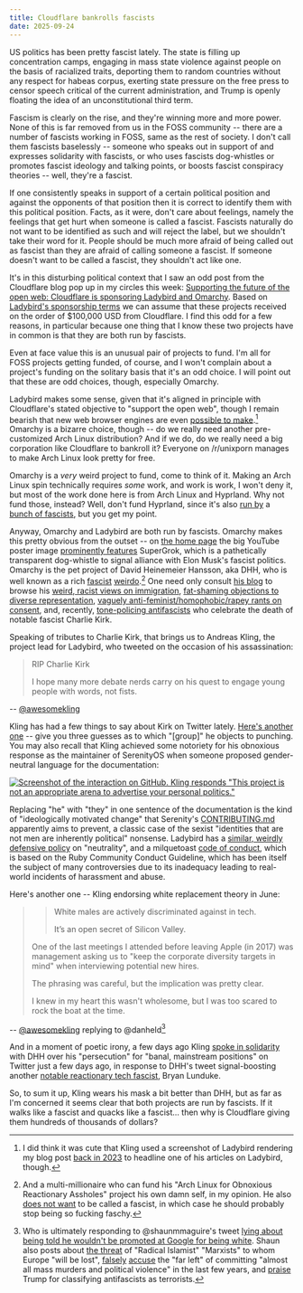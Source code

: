 ```yaml
---
title: Cloudflare bankrolls fascists
date: 2025-09-24
---
```


US politics has been pretty fascist lately. The state is filling up
concentration camps, engaging in mass state violence against people on the basis
of racialized traits, deporting them to random countries without any respect for
habeas corpus, exerting state pressure on the free press to censor speech
critical of the current administration, and Trump is openly floating the idea of
an unconstitutional third term.

Fascism is clearly on the rise, and they're winning more and more power.
None of this is far removed from us in the FOSS community -- there are a number
of fascists working in FOSS, same as the rest of society. I don't call them
fascists baselessly -- someone who speaks out in support of and expresses
solidarity with fascists, or who uses fascists dog-whistles or promotes fascist
ideology and talking points, or boosts fascist conspiracy theories -- well,
they're a fascist.

If one consistently speaks in support of a certain political position and
against the opponents of that position then it is correct to identify them with
this political position. Facts, as it were, don't care about feelings, namely
the feelings that get hurt when someone is called a fascist. Fascists naturally
do not want to be identified as such and will reject the label, but we shouldn't
take their word for it. People should be much more afraid of being called out as
fascist than they are afraid of calling someone a fascist. If someone doesn't
want to be called a fascist, they shouldn't act like one.

It's in this disturbing political context that I saw an odd post from the
Cloudflare blog pop up in my circles this week: [Supporting the future of the
open web: Cloudflare is sponsoring Ladybird and Omarchy][0]. Based on
[Ladybird's sponsorship terms][ladybird-sponsor] we can assume that these
projects received on the order of $100,000 USD from Cloudflare. I find this odd
for a few reasons, in particular because one thing that I know these two
projects have in common is that they are both run by fascists.

[0]: https://blog.cloudflare.com/supporting-the-future-of-the-open-web/
[ladybird-sponsor]: https://ladybird.org/#faq

Even at face value this is an unusual pair of projects to fund. I'm all for FOSS
projects getting funded, of course, and I won't complain about a project's
funding on the solitary basis that it's an odd choice. I will point out that
these are odd choices, though, especially Omarchy.

Ladybird makes some sense, given that it's aligned in principle with
Cloudflare's stated objective to "support the open web", though I remain bearish
that new web browser engines are even [possible to make][1].[^1] Omarchy is a
bizarre choice, though -- do we really need another pre-customized Arch Linux
distribution? And if we do, do we really need a big corporation like Cloudflare
to bankroll it? Everyone on /r/unixporn manages to make Arch Linux look pretty
for free.

[1]: https://drewdevault.com/2020/03/18/Reckless-limitless-scope.html

[^1]: I did think it was cute that Kling used a screenshot of Ladybird rendering
    my blog post [back in 2023](https://awesomekling.substack.com/p/how-were-building-a-browser-when)
    to headline one of his articles on Ladybird, though.

Omarchy is a *very* weird project to fund, come to think of it. Making an Arch
Linux spin technically requires *some* work, and work is work, I won't deny it,
but most of the work done here is from Arch Linux and Hyprland. Why not fund
those, instead? Well, don't fund Hyprland, since it's also [run by][2] a [bunch
of fascists][3], but you get my point.

[2]: https://drewdevault.com/2023/09/17/Hyprland-toxicity.html
[3]: https://drewdevault.com/2024/04/09/2024-04-09-FDO-conduct-enforcement.html

Anyway, Omarchy and Ladybird are both run by fascists. Omarchy makes this pretty
obvious from the outset -- on [the home page][4] the big YouTube poster image
[prominently features](https://redacted.moe/f/ba0d7a6b.png) SuperGrok, which is
a pathetically transparent dog-whistle to signal alliance with Elon Musk's
fascist politics. Omarchy is the pet project of David Heinemeier Hansson, aka
DHH, who is well known as a rich [fascist][dhh fascist 1] [weirdo][dhh fascist
2].[^2] One need only consult [his blog][6] to browse his [weird, racist views
on immigration][7], [fat-shaming objections to diverse representation][8],
[vaguely anti-feminist/homophobic/rapey rants on consent][9], and, recently,
[tone-policing antifascists][10] who celebrate the death of notable fascist
Charlie Kirk.

[dhh fascist 1]: https://davidcel.is/articles/rails-needs-new-governance
[dhh fascist 2]: https://tekin.co.uk/2025/09/the-ruby-community-has-a-dhh-problem
[4]: https://omarchy.org/
[5]: https://world.hey.com/dhh/the-spells-are-spent-beaa675b
[6]: https://world.hey.com/dhh
[7]: https://world.hey.com/dhh/as-i-remember-london-e7d38e64
[8]: https://world.hey.com/dhh/the-beauty-of-ideals-b3dccf72
[9]: https://world.hey.com/dhh/the-parental-dead-end-of-consent-morality-e4e8a8ee
[10]: https://world.hey.com/dhh/words-are-not-violence-c751f14f
[^2]: And a multi-millionaire who can fund his "Arch Linux for Obnoxious
    Reactionary Assholes" project his own damn self, in my opinion. He also
    [does not want][5] to be called a fascist, in which case he should probably
    stop being so fucking faschy.

Speaking of tributes to Charlie Kirk, that brings us to Andreas Kling, the
project lead for Ladybird, who tweeted on the occasion of his assassination:

> RIP Charlie Kirk
>
> I hope many more debate nerds carry on his quest to engage young people with
> words, not fists.

-- [@awesomekling](https://nitter.net/awesomekling/status/1966456391146606806)

Kling has had a few things to say about Kirk on Twitter lately. [Here's another
one](https://nitter.net/awesomekling/status/1967178708852097278) -- give you
three guesses as to which "[group]" he objects to punching. You may also recall
that Kling achieved some notoriety for his obnoxious response as the maintainer
of SerenityOS when someone proposed gender-neutral language for the
documentation:

[![Screenshot of the interaction on GitHub. Kling responds "This project is not an appropriate arena to advertise your personal politics."](https://redacted.moe/f/d57df43b.png)](https://github.com/SerenityOS/serenity/pull/6814)

Replacing "he" with "they" in one sentence of the documentation is the kind of
"ideologically motivated change" that Serenity's [CONTRIBUTING.md] apparently
aims to prevent, a classic case of the sexist "identities that are not men are
inherently political" nonsense. Ladybird has a [similar, weirdly defensive
policy][ladybird CONTRIBUTING.md] on "neutrality", and a milquetoast [code of
conduct][ladybird coc], which is based on the Ruby Community Conduct Guideline,
which has been itself the subject of many controversies due to its inadequacy
leading to real-world incidents of harassment and abuse.

[CONTRIBUTING.md]: https://github.com/SerenityOS/serenity/blob/master/CONTRIBUTING.md#on-ideologically-motivated-changes
[ladybird CONTRIBUTING.md]: https://github.com/LadybirdBrowser/ladybird/blob/master/CONTRIBUTING.md#on-neutrality
[ladybird coc]: https://github.com/LadybirdBrowser/ladybird/blob/master/CODE_OF_CONDUCT.md

Here's another one -- Kling endorsing white replacement theory in June:

> > White males are actively discriminated against in tech. 
> >
> > It’s an open secret of Silicon Valley. 
>
> One of the last meetings I attended before leaving Apple (in 2017) was
> management asking us to "keep the corporate diversity targets in mind" when
> interviewing potential new hires.
>
> The phrasing was careful, but the implication was pretty clear.
>
> I knew in my heart this wasn't wholesome, but I was too scared to rock the
> boat at the time.

-- [@awesomekling](https://nitter.net/awesomekling/status/1874518295350837401) replying to @danheld[^danheld]

[^danheld]: Who is ultimately responding to @shaunmmaguire's tweet [lying about
    being told he wouldn't be promoted at Google for being white](https://nitter.net/shaunmmaguire/status/1872479474157252767#m).
    Shaun also posts about [the threat](https://nitter.net/shaunmmaguire/status/1970195581797826769) of
    "Radical Islamist" "Marxists" to whom Europe "will be lost",
    [falsely](https://www.yahoo.com/news/articles/doj-deletes-own-study-website-032537612.html)
    [accuse](https://nitter.net/shaunmmaguire/status/1969615941282775120) the
    "far left" of committing "almost all mass murders and political violence" in
    the last few years, and [praise](https://nitter.net/shaunmmaguire/status/1968476676603732293)
    Trump for classifying antifascists as terrorists.

And in a moment of poetic irony, a few days ago Kling [spoke in
solidarity][dhh-kling] with DHH over his "persecution" for "banal, mainstream
positions" on Twitter just a few days ago, in response to DHH's tweet
signal-boosting another [notable reactionary tech fascist][lunduke], Bryan
Lunduke.

[dhh-kling]: https://nitter.net/awesomekling/status/1969350008538370216

So, to sum it up, Kling wears his mask a bit better than DHH, but as far as I'm
concerned it seems clear that both projects are run by fascists. If it walks
like a fascist and quacks like a fascist... then why is Cloudflare giving them
hundreds of thousands of dollars?

[lunduke]: https://www.youtube.com/watch?v=mhqeuO9RKKk
